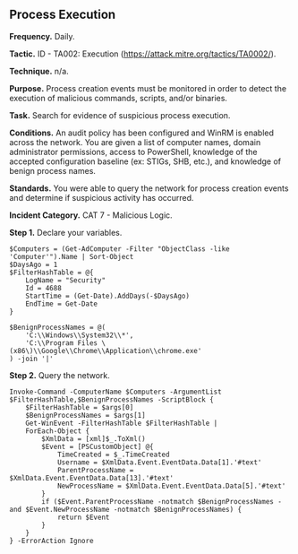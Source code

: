 ## Process Execution

**Frequency.** Daily. 

**Tactic.** ID - TA002: Execution (https://attack.mitre.org/tactics/TA0002/).

**Technique.** n/a.

**Purpose.** Process creation events must be monitored in order to detect the execution of malicious commands, scripts, and/or binaries. 

**Task.** Search for evidence of suspicious process execution.

**Conditions.** An audit policy has been configured and WinRM is enabled across the network. You are given a list of computer names, domain administrator permissions, access to PowerShell, knowledge of the accepted configuration baseline (ex: STIGs, SHB, etc.), and knowledge of benign process names.  

**Standards.** You were able to query the network for process creation events and determine if suspicious activity has occurred.  

**Incident Category.** CAT 7 - Malicious Logic.

**Step 1.** Declare your variables.
```pwsh
$Computers = (Get-AdComputer -Filter "ObjectClass -like 'Computer'").Name | Sort-Object
$DaysAgo = 1
$FilterHashTable = @{
    LogName = "Security"
    Id = 4688
    StartTime = (Get-Date).AddDays(-$DaysAgo)
    EndTime = Get-Date
}

$BenignProcessNames = @(
    'C:\\Windows\\System32\\*',
    'C:\\Program Files \(x86\)\\Google\\Chrome\\Application\\chrome.exe'
) -join '|'
```

**Step 2.** Query the network.
```pwsh
Invoke-Command -ComputerName $Computers -ArgumentList $FilterHashTable,$BenignProcessNames -ScriptBlock {
    $FilterHashTable = $args[0]
    $BenignProcessNames = $args[1]
    Get-WinEvent -FilterHashTable $FilterHashTable |
    ForEach-Object {
        $XmlData = [xml]$_.ToXml()
        $Event = [PSCustomObject] @{
            TimeCreated = $_.TimeCreated
            Username = $XmlData.Event.EventData.Data[1].'#text'
            ParentProcessName = $XmlData.Event.EventData.Data[13].'#text'
            NewProcessName = $XmlData.Event.EventData.Data[5].'#text'
        }
        if ($Event.ParentProcessName -notmatch $BenignProcessNames -and $Event.NewProcessName -notmatch $BenignProcessNames) { 
            return $Event
        }
    }
} -ErrorAction Ignore
```
